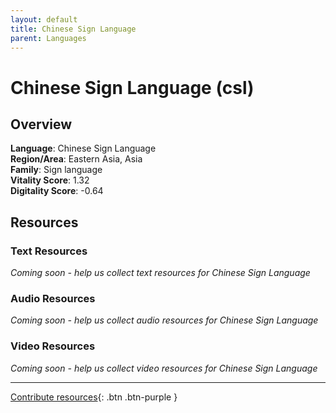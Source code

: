 ```yaml
---
layout: default
title: Chinese Sign Language
parent: Languages
---
```


# Chinese Sign Language (csl)

## Overview

**Language**: Chinese Sign Language  
**Region/Area**: Eastern Asia, Asia  
**Family**: Sign language  
**Vitality Score**: 1.32  
**Digitality Score**: -0.64  

## Resources

### Text Resources
*Coming soon - help us collect text resources for Chinese Sign Language*

### Audio Resources
*Coming soon - help us collect audio resources for Chinese Sign Language*

### Video Resources
*Coming soon - help us collect video resources for Chinese Sign Language*

---

[Contribute resources](https://fairtrain.github.io/){: .btn .btn-purple }
